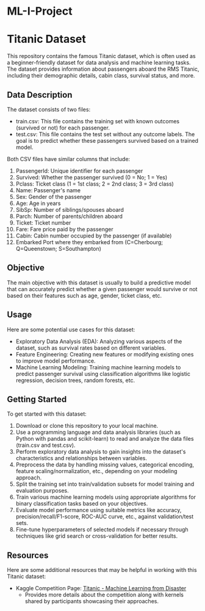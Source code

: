 # ML-I-Project
# Titanic Dataset

This repository contains the famous Titanic dataset, which is often used as a beginner-friendly dataset for data analysis and machine learning tasks. The dataset provides information about passengers aboard the RMS Titanic, including their demographic details, cabin class, survival status, and more.

## Data Description

The dataset consists of two files:
- train.csv: This file contains the training set with known outcomes (survived or not) for each passenger.
- test.csv: This file contains the test set without any outcome labels. The goal is to predict whether these passengers survived based on a trained model.

Both CSV files have similar columns that include:

1. PassengerId: Unique identifier for each passenger
2. Survived: Whether the passenger survived (0 = No; 1 = Yes)
3. Pclass: Ticket class (1 = 1st class; 2 = 2nd class; 3 = 3rd class)
4. Name: Passenger's name
5. Sex: Gender of the passenger
6. Age: Age in years
7. SibSp: Number of siblings/spouses aboard
8. Parch: Number of parents/children aboard
9. Ticket: Ticket number
10. Fare: Fare price paid by the passenger
11. Cabin: Cabin number occupied by the passenger (if available)
12. Embarked Port where they embarked from (C=Cherbourg; Q=Queenstown; S=Southampton)

## Objective

The main objective with this dataset is usually to build a predictive model that can accurately predict whether a given passenger would survive or not based on their features such as age, gender, ticket class, etc.

## Usage

Here are some potential use cases for this dataset:
- Exploratory Data Analysis (EDA): Analyzing various aspects of the dataset, such as survival rates based on different variables.
- Feature Engineering: Creating new features or modifying existing ones to improve model performance.
- Machine Learning Modeling: Training machine learning models to predict passenger survival using classification algorithms like logistic regression, decision trees, random forests, etc.

## Getting Started

To get started with this dataset:
1. Download or clone this repository to your local machine.
2. Use a programming language and data analysis libraries (such as Python with pandas and scikit-learn) to read and analyze the data files (train.csv and test.csv).
3. Perform exploratory data analysis to gain insights into the dataset's characteristics and relationships between variables.
4. Preprocess the data by handling missing values, categorical encoding, feature scaling/normalization, etc., depending on your modeling approach.
5. Split the training set into train/validation subsets for model training and evaluation purposes.
6. Train various machine learning models using appropriate algorithms for binary classification tasks based on your objectives.
7. Evaluate model performance using suitable metrics like accuracy, precision/recall/F1-score, ROC-AUC curve, etc., against validation/test sets.
8. Fine-tune hyperparameters of selected models if necessary through techniques like grid search or cross-validation for better results.

## Resources

Here are some additional resources that may be helpful in working with this Titanic dataset:

- Kaggle Competition Page: [Titanic - Machine Learning from Disaster](https://www.kaggle.com/c/titanic)
  - Provides more details about the competition along with kernels shared by participants showcasing their approaches.
